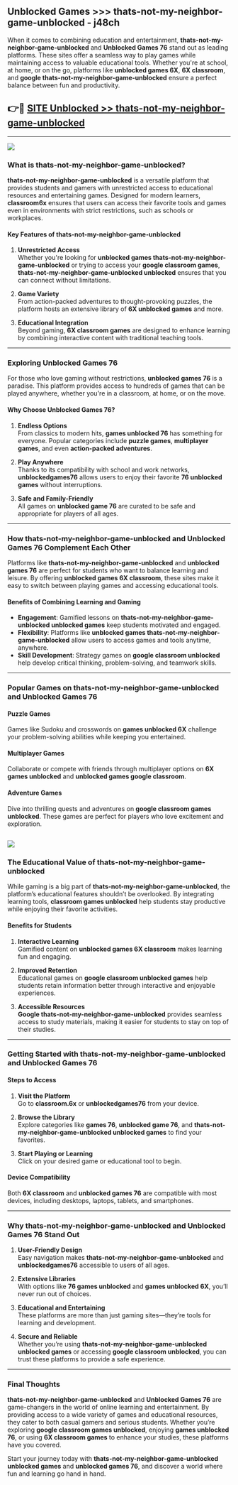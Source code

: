 ## Unblocked Games >>> thats-not-my-neighbor-game-unblocked - j48ch 

When it comes to combining education and entertainment, **thats-not-my-neighbor-game-unblocked** and **Unblocked Games 76** stand out as leading platforms. These sites offer a seamless way to play games while maintaining access to valuable educational tools. Whether you're at school, at home, or on the go, platforms like **unblocked games 6X**, **6X classroom**, and **google thats-not-my-neighbor-game-unblocked** ensure a perfect balance between fun and productivity.
## 👉🔴 [SITE Unblocked >> thats-not-my-neighbor-game-unblocked](http://unblockedgames.edu.pl?title=thats-not-my-neighbor-game-unblocked&ref=24J)
---
<a href="http://unblockedgames.edu.pl?title=thats-not-my-neighbor-game-unblocked&ref=24J/"><img src="https://github.com/user-attachments/assets/438f12ca-57a4-47a3-8ead-c64da593a1e5"/></a>
### What is thats-not-my-neighbor-game-unblocked?  

**thats-not-my-neighbor-game-unblocked** is a versatile platform that provides students and gamers with unrestricted access to educational resources and entertaining games. Designed for modern learners, **classroom6x** ensures that users can access their favorite tools and games even in environments with strict restrictions, such as schools or workplaces.  

#### Key Features of thats-not-my-neighbor-game-unblocked  

1. **Unrestricted Access**  
   Whether you're looking for **unblocked games thats-not-my-neighbor-game-unblocked** or trying to access your **google classroom games**, **thats-not-my-neighbor-game-unblocked unblocked** ensures that you can connect without limitations.  

2. **Game Variety**  
   From action-packed adventures to thought-provoking puzzles, the platform hosts an extensive library of **6X unblocked games** and more.  

3. **Educational Integration**  
   Beyond gaming, **6X classroom games** are designed to enhance learning by combining interactive content with traditional teaching tools.  



---

### Exploring Unblocked Games 76  

For those who love gaming without restrictions, **unblocked games 76** is a paradise. This platform provides access to hundreds of games that can be played anywhere, whether you're in a classroom, at home, or on the move.  

#### Why Choose Unblocked Games 76?  

1. **Endless Options**  
   From classics to modern hits, **games unblocked 76** has something for everyone. Popular categories include **puzzle games**, **multiplayer games**, and even **action-packed adventures**.  

2. **Play Anywhere**  
   Thanks to its compatibility with school and work networks, **unblockedgames76** allows users to enjoy their favorite **76 unblocked games** without interruptions.  

3. **Safe and Family-Friendly**  
   All games on **unblocked game 76** are curated to be safe and appropriate for players of all ages.  

---

### How thats-not-my-neighbor-game-unblocked and Unblocked Games 76 Complement Each Other  

Platforms like **thats-not-my-neighbor-game-unblocked** and **unblocked games 76** are perfect for students who want to balance learning and leisure. By offering **unblocked games 6X classroom**, these sites make it easy to switch between playing games and accessing educational tools.  

#### Benefits of Combining Learning and Gaming  

- **Engagement**: Gamified lessons on **thats-not-my-neighbor-game-unblocked unblocked games** keep students motivated and engaged.  
- **Flexibility**: Platforms like **unblocked games thats-not-my-neighbor-game-unblocked** allow users to access games and tools anytime, anywhere.  
- **Skill Development**: Strategy games on **google classroom unblocked** help develop critical thinking, problem-solving, and teamwork skills.  

---

### Popular Games on thats-not-my-neighbor-game-unblocked and Unblocked Games 76  

#### Puzzle Games  

Games like Sudoku and crosswords on **games unblocked 6X** challenge your problem-solving abilities while keeping you entertained.  

#### Multiplayer Games  

Collaborate or compete with friends through multiplayer options on **6X games unblocked** and **unblocked games google classroom**.  

#### Adventure Games  

Dive into thrilling quests and adventures on **google classroom games unblocked**. These games are perfect for players who love excitement and exploration.  

<a href="http://download.freeplayer.one?title=thats-not-my-neighbor-game-unblocked&ref=23D/"><img src="https://github.com/user-attachments/assets/fe0c3e91-c8e1-489c-acf0-e2f614c12fb8"/></a>
---

### The Educational Value of thats-not-my-neighbor-game-unblocked  

While gaming is a big part of **thats-not-my-neighbor-game-unblocked**, the platform’s educational features shouldn’t be overlooked. By integrating learning tools, **classroom games unblocked** help students stay productive while enjoying their favorite activities.  

#### Benefits for Students  

1. **Interactive Learning**  
   Gamified content on **unblocked games 6X classroom** makes learning fun and engaging.  

2. **Improved Retention**  
   Educational games on **google classroom unblocked games** help students retain information better through interactive and enjoyable experiences.  

3. **Accessible Resources**  
   **Google thats-not-my-neighbor-game-unblocked** provides seamless access to study materials, making it easier for students to stay on top of their studies.  

---

### Getting Started with thats-not-my-neighbor-game-unblocked and Unblocked Games 76  

#### Steps to Access  

1. **Visit the Platform**  
   Go to **classroom.6x** or **unblockedgames76** from your device.  

2. **Browse the Library**  
   Explore categories like **games 76**, **unblocked game 76**, and **thats-not-my-neighbor-game-unblocked unblocked games** to find your favorites.  

3. **Start Playing or Learning**  
   Click on your desired game or educational tool to begin.  

#### Device Compatibility  

Both **6X classroom** and **unblocked games 76** are compatible with most devices, including desktops, laptops, tablets, and smartphones.  

---

### Why thats-not-my-neighbor-game-unblocked and Unblocked Games 76 Stand Out  

1. **User-Friendly Design**  
   Easy navigation makes **thats-not-my-neighbor-game-unblocked** and **unblockedgames76** accessible to users of all ages.  

2. **Extensive Libraries**  
   With options like **76 games unblocked** and **games unblocked 6X**, you’ll never run out of choices.  

3. **Educational and Entertaining**  
   These platforms are more than just gaming sites—they’re tools for learning and development.  

4. **Secure and Reliable**  
   Whether you’re using **thats-not-my-neighbor-game-unblocked unblocked games** or accessing **google classroom unblocked**, you can trust these platforms to provide a safe experience.  

---

### Final Thoughts  

**thats-not-my-neighbor-game-unblocked** and **Unblocked Games 76** are game-changers in the world of online learning and entertainment. By providing access to a wide variety of games and educational resources, they cater to both casual gamers and serious students. Whether you’re exploring **google classroom games unblocked**, enjoying **games unblocked 76**, or using **6X classroom games** to enhance your studies, these platforms have you covered.  

Start your journey today with **thats-not-my-neighbor-game-unblocked unblocked games** and **unblocked games 76**, and discover a world where fun and learning go hand in hand.  